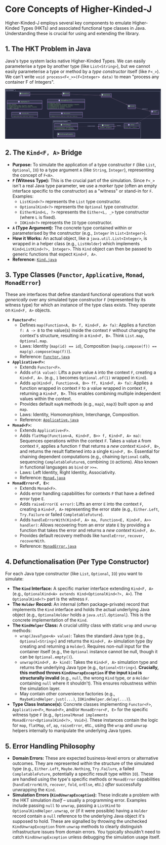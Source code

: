 # Core Concepts of Higher-Kinded-J

Higher-Kinded-J employs several key components to emulate Higher-Kinded Types (HKTs) and associated functional type classes in Java. Understanding these is crucial for using and extending the library.

## 1. The HKT Problem in Java

Java's type system lacks native Higher-Kinded Types. We can easily parameterise a type by another type (like `List<String>`), but we cannot easily parameterise a type or method by a *type constructor* itself (like `F<_>`). We can't write `void process<F<_>>(F<Integer> data)` to mean "process any container F of Integers".

![core_interfaces.svg](./images/puml/core_interfaces.svg)



## 2. The `Kind<F, A>` Bridge

* **Purpose:** To simulate the application of a type constructor `F` (like `List`, `Optional`, `IO`) to a type argument `A` (like `String`, `Integer`), representing the concept of `F<A>`.
* **`F` (Witness Type):** This is the crucial part of the simulation. Since `F<_>` isn't a real Java type parameter, we use a *marker type* (often an empty interface specific to the constructor) as a "witness" or stand-in for `F`. Examples:
  * `ListKind<?>` represents the `List` type constructor.
  * `OptionalKind<?>` represents the `Optional` type constructor.
  * `EitherKind<L, ?>` represents the `Either<L, _>` type constructor (where `L` is fixed).
  * `IOKind<?>` represents the `IO` type constructor.
* **`A` (Type Argument):** The concrete type contained within or parameterised by the constructor (e.g., `Integer` in `List<Integer>`).
* **How it Works:** An actual object, like a `java.util.List<Integer>`, is wrapped in a helper class (e.g., `ListHolder`) which implements `Kind<ListKind<?>, Integer>`. This `Kind` object can then be passed to generic functions that expect `Kind<F, A>`.
* **Reference:** [`Kind.java`](https://github.com/higher-kinded-j/higher-kinded-j/tree/main/src/main/java/org/higherkindedj/hkt/Kind.java)

## 3. Type Classes (`Functor`, `Applicative`, `Monad`, `MonadError`)

These are interfaces that define standard functional operations that work *generically* over any simulated type constructor `F` (represented by its witness type) for which an instance of the type class exists. They operate on `Kind<F, A>` objects.

* **`Functor<F>`:**
  * Defines `map(Function<A, B> f, Kind<F, A> fa)`: Applies a function `f: A -> B` to the value(s) inside the context `F` without changing the context's structure, resulting in a `Kind<F, B>`. Think `List.map`, `Optional.map`.
  * Laws: Identity (`map(id) == id`), Composition (`map(g.compose(f)) == map(g).compose(map(f))`).
  * Reference: [`Functor.java`](https://github.com/higher-kinded-j/higher-kinded-j/tree/main/src/main/java/org/higherkindedj/hkt/Functor.java)
* **`Applicative<F>`:**
  * Extends `Functor<F>`.
  * Adds `of(A value)`: Lifts a pure value `A` into the context `F`, creating a `Kind<F, A>`. (e.g., `1` becomes `Optional.of(1)` wrapped in `Kind`).
  * Adds `ap(Kind<F, Function<A, B>> ff, Kind<F, A> fa)`: Applies a function wrapped in context `F` to a value wrapped in context `F`, returning a `Kind<F, B>`. This enables combining multiple independent values within the context.
  * Provides default `mapN` methods (e.g., `map2`, `map3`) built upon `ap` and `map`.
  * Laws: Identity, Homomorphism, Interchange, Composition.
  * Reference: [`Applicative.java`](https://github.com/higher-kinded-j/higher-kinded-j/tree/main/src/main/java/org/higherkindedj/hkt/Applicative.java)
* **`Monad<F>`:**
  * Extends `Applicative<F>`.
  * Adds `flatMap(Function<A, Kind<F, B>> f, Kind<F, A> ma)`: Sequences operations within the context `F`. Takes a value `A` from context `F`, applies a function `f` that returns a *new context* `Kind<F, B>`, and returns the result flattened into a single `Kind<F, B>`. Essential for chaining dependent computations (e.g., chaining `Optional` calls, sequencing `CompletableFuture`s, combining `IO` actions). Also known in functional languages as `bind` or `>>=`.
  * Laws: Left Identity, Right Identity, Associativity.
  * Reference: [`Monad.java`](https://github.com/higher-kinded-j/higher-kinded-j/tree/main/src/main/java/org/higherkindedj/hkt/Monad.java)
* **`MonadError<F, E>`:**
  * Extends `Monad<F>`.
  * Adds error handling capabilities for contexts `F` that have a defined error type `E`.
  * Adds `raiseError(E error)`: Lifts an error `E` into the context `F`, creating a `Kind<F, A>` representing the error state (e.g., `Either.Left`, `Try.Failure` or failed `CompletableFuture`).
  * Adds `handleErrorWith(Kind<F, A> ma, Function<E, Kind<F, A>> handler)`: Allows recovering from an error state `E` by providing a function that takes the error and returns a *new context* `Kind<F, A>`.
  * Provides default recovery methods like `handleError`, `recover`, `recoverWith`.
  * Reference: [`MonadError.java`](https://github.com/higher-kinded-j/higher-kinded-j/tree/main/src/main/java/org/higherkindedj/hkt/MonadError.java)

## 4. Defunctionalisation (Per Type Constructor)

For each Java type constructor (like `List`, `Optional`, `IO`) you want to simulate:

* **The `Kind` Interface:** A specific marker interface extending `Kind<F, A>` (e.g., `OptionalKind<A> extends Kind<OptionalKind<?>, A>`). The `OptionalKind<?>` part is the witness `F`.
* **The `Holder` Record:** An internal (often package-private) record that implements the `Kind` interface and holds the actual underlying Java object (e.g., `OptionalHolder` holds a `java.util.Optional`). This is the concrete implementation of the `Kind`.
* **The `KindHelper` Class:** A crucial utility class with static `wrap` and `unwrap` methods:
  * `wrap(JavaType<A> value)`: Takes the standard Java type (e.g., `Optional<String>`) and returns the `Kind<F, A>` simulation type (by creating and returning a `Holder`). Requires non-null input for the container itself (e.g., the `Optional` instance cannot be null, though it can be `Optional.empty()`).
  * `unwrap(Kind<F, A> kind)`: Takes the `Kind<F, A>` simulation type and returns the underlying Java type (e.g., `Optional<String>`). **Crucially, this method throws `KindUnwrapException` if the input `kind` is structurally invalid** (e.g., `null`, the wrong `Kind` type, or a `Holder` containing `null` where it shouldn't). This ensures robustness within the simulation layer.
  * May contain other convenience factories (e.g., `MaybeKindHelper.just(...)`, `IOKindHelper.delay(...)`).
* **Type Class Instance(s):** Concrete classes implementing `Functor<F>`, `Applicative<F>`, `Monad<F>`, and/or `MonadError<F, E>` for the specific witness type `F` (e.g., `OptionalMonad implements MonadError<OptionalKind<?>, Void>`). These instances contain the logic for `map`, `flatMap`, `of`, `ap`, `raiseError`, etc., using the `wrap` and `unwrap` helpers internally to manipulate the underlying Java types.

## 5. Error Handling Philosophy

* **Domain Errors:** These are expected business-level errors or alternative outcomes. They are represented *within* the structure of the simulated type (e.g., `Either.Left`, `Maybe.Nothing`, `Try.Failure`, a failed `CompletableFuture`, potentially a specific result type within `IO`). These are handled using the type's specific methods or `MonadError` capabilities (`handleErrorWith`, `recover`, `fold`, `orElse`, etc.) *after* successfully unwrapping the `Kind`.
* **Simulation Errors (`KindUnwrapException`):** These indicate a problem with the HKT simulation *itself* – usually a programming error. Examples include passing `null` to `unwrap`, passing a `ListKind` to `OptionalKindHelper.unwrap`, or (if it were possible) having a `Holder` record contain a `null` reference to the underlying Java object it's supposed to hold. These are signalled by throwing the unchecked `KindUnwrapException` from `unwrap` methods to clearly distinguish infrastructure issues from domain errors. You typically shouldn't need to catch `KindUnwrapException` unless debugging the simulation usage itself.
